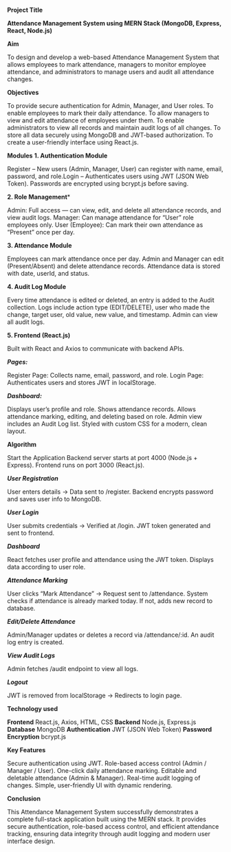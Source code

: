 **Project Title**

**Attendance Management System using MERN Stack (MongoDB, Express, React, Node.js)**

**Aim**

To design and develop a web-based Attendance Management System that allows employees to mark attendance, managers to monitor employee attendance, and administrators to manage users and audit all attendance changes.

**Objectives**

  To provide secure authentication for Admin, Manager, and User roles.
  To enable employees to mark their daily attendance.
  To allow managers to view and edit attendance of employees under them.
  To enable administrators to view all records and maintain audit logs of all changes.
  To store all data securely using MongoDB and JWT-based authorization.
  To create a user-friendly interface using React.js.

**Modules**
**1. Authentication Module**

  Register – New users (Admin, Manager, User) can register with name, email, password, and role.Login – Authenticates users using JWT (JSON Web Token).
  Passwords are encrypted using bcrypt.js before saving.

**2. Role Management***

  Admin: Full access — can view, edit, and delete all attendance records, and view audit logs.
  Manager: Can manage attendance for “User” role employees only.
  User (Employee): Can mark their own attendance as “Present” once per day.

**3. Attendance Module**

  Employees can mark attendance once per day.
  Admin and Manager can edit (Present/Absent) and delete attendance records.
  Attendance data is stored with date, userId, and status.

**4. Audit Log Module**

  Every time attendance is edited or deleted, an entry is added to the Audit collection.
  Logs include action type (EDIT/DELETE), user who made the change, target user, old value, new value, and timestamp.
  Admin can view all audit logs.

**5. Frontend (React.js)**

  Built with React and Axios to communicate with backend APIs.

***Pages:***

  Register Page: Collects name, email, password, and role.
  Login Page: Authenticates users and stores JWT in localStorage.

***Dashboard:***

  Displays user’s profile and role.
  Shows attendance records.
  Allows attendance marking, editing, and deleting based on role.
  Admin view includes an Audit Log list.
  Styled with custom CSS for a modern, clean layout.

**Algorithm**

  Start the Application
  Backend server starts at port 4000 (Node.js + Express).
  Frontend runs on port 3000 (React.js).

***User Registration***

  User enters details → Data sent to /register.
  Backend encrypts password and saves user info to MongoDB.

***User Login***

  User submits credentials → Verified at /login.
  JWT token generated and sent to frontend.

***Dashboard***

  React fetches user profile and attendance using the JWT token.
  Displays data according to user role.

***Attendance Marking***

  User clicks “Mark Attendance” → Request sent to /attendance.
  System checks if attendance is already marked today.
  If not, adds new record to database.

***Edit/Delete Attendance***

  Admin/Manager updates or deletes a record via /attendance/:id.
  An audit log entry is created.

***View Audit Logs***

  Admin fetches /audit endpoint to view all logs.

***Logout***

  JWT is removed from localStorage → Redirects to login page.

**Technology used**

  **Frontend**	              React.js, Axios, HTML, CSS
  **Backend**                	Node.js, Express.js
  **Database**          	    MongoDB
  **Authentication**     	    JWT (JSON Web Token)
  **Password Encryption**   	bcrypt.js

**Key Features**

  Secure authentication using JWT.
  Role-based access control (Admin / Manager / User).
  One-click daily attendance marking.
  Editable and deletable attendance (Admin & Manager).
  Real-time audit logging of changes.
  Simple, user-friendly UI with dynamic rendering.

**Conclusion**

  This Attendance Management System successfully demonstrates a complete full-stack application built using the MERN stack. It provides secure authentication, role-based access control, and efficient attendance tracking, ensuring data integrity through audit logging and modern user interface design.

